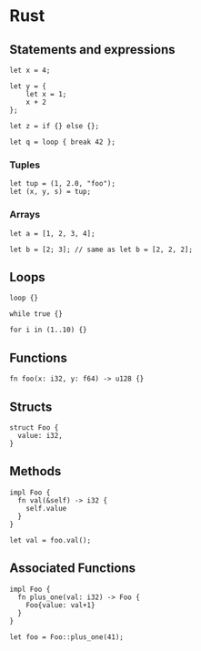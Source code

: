 # Rust

## Statements and expressions

```
let x = 4;

let y = {
    let x = 1;
    x + 2
};

let z = if {} else {};

let q = loop { break 42 };
```

### Tuples

```
let tup = (1, 2.0, "foo");
let (x, y, s) = tup;
```

### Arrays

```
let a = [1, 2, 3, 4];
```

```
let b = [2; 3]; // same as let b = [2, 2, 2];
```

## Loops

```
loop {}
```

```
while true {}
```

```
for i in (1..10) {}
```

## Functions

```
fn foo(x: i32, y: f64) -> u128 {}
```

## Structs

```
struct Foo {
  value: i32,
}
```

## Methods

```
impl Foo {
  fn val(&self) -> i32 {
    self.value
  }
}

let val = foo.val();
```

## Associated Functions

```
impl Foo {
  fn plus_one(val: i32) -> Foo {
    Foo{value: val+1}
  }
}

let foo = Foo::plus_one(41);
```
